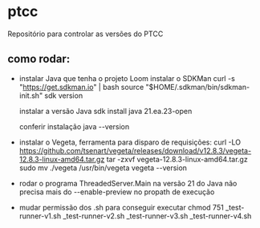 # ptcc
Repositório para controlar as versões do PTCC


## como rodar:
- instalar Java que tenha o projeto Loom
    instalar o SDKMan
        curl -s "https://get.sdkman.io" | bash 
        source "$HOME/.sdkman/bin/sdkman-init.sh"
        sdk version
    
    instalar a versão Java
        sdk install java 21.ea.23-open

    conferir instalação
        java --version

- instalar o Vegeta, ferramenta para disparo de requisições:
    curl -LO https://github.com/tsenart/vegeta/releases/download/v12.8.3/vegeta-12.8.3-linux-amd64.tar.gz
    tar -zxvf vegeta-12.8.3-linux-amd64.tar.gz
    sudo mv ./vegeta /usr/bin/vegeta
    vegeta --version

- rodar o programa ThreadedServer.Main
    na versão 21 do Java não precisa mais do --enable-preview no propath de execução

- mudar permissão dos .sh para conseguir executar
    chmod 751 _test-runner-v1.sh _test-runner-v2.sh _test-runner-v3.sh _test-runner-v4.sh
